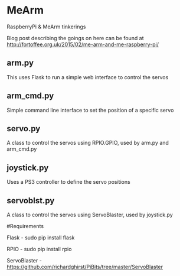 # MeArm
RaspberryPi &amp; MeArm tinkerings

Blog post describing the goings on here can be found at http://fortoffee.org.uk/2015/02/me-arm-and-me-raspberry-pi/

arm.py
------
This uses Flask to run a simple web interface to control the servos 

arm_cmd.py
----------
Simple command line interface to set the position of a specific servo

servo.py
--------
A class to control the servos using RPIO.GPIO, used by arm.py and arm_cmd.py

joystick.py
-----------
Uses a PS3 controller to define the servo positions

servoblst.py
---------------
A class to control the servos using ServoBlaster, used by joystick.py


#Requirements

Flask - sudo pip install flask

RPIO - sudo pip install rpio 

ServoBlaster - https://github.com/richardghirst/PiBits/tree/master/ServoBlaster